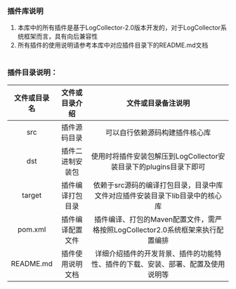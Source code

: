 ### 插件库说明
1. 本库中的所有插件是基于LogCollector-2.0版本开发的，对于LogCollector系统框架而言，具有向后兼容性  
2. 所有插件的使用说明请参考本库中对应插件目录下的README.md文档  
​      
### 插件目录说明：  
|文件或目录名|文件或目录介绍|文件或目录备注说明|
|:-----:|:-------:|:-------:|
|src|插件源码目录|可以自行依赖源码构建插件核心库|
|dst|插件二进制安装包|使用时将插件安装包解压到LogCollector安装目录下的plugins目录下即可|
|target|插件编译打包目录|依赖于src源码的编译打包目录，目录中库文件对应插件安装目录下lib目录中的核心库|
|pom.xml|插件编译配置文件|插件编译、打包的Maven配置文件，需严格按照LogCollector2.0系统框架来执行配置编排|
|README.md|插件使用说明文档|详细介绍插件的开发背景、插件的功能特性、插件的下载、安装、部署、配置及使用说明等|